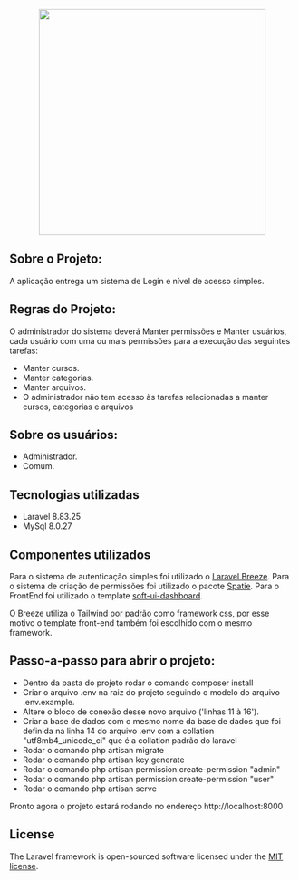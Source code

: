 <p align="center"><a href="https://laravel.com" target="_blank"><img src="https://raw.githubusercontent.com/laravel/art/master/logo-lockup/5%20SVG/2%20CMYK/1%20Full%20Color/laravel-logolockup-cmyk-red.svg" width="400"></a></p>


## Sobre o Projeto:

A aplicação entrega um sistema de Login e nível de acesso simples.


## Regras do Projeto:

O administrador do sistema deverá Manter permissões e Manter usuários, cada usuário com uma ou mais permissões para a execução das seguintes tarefas:

- Manter cursos.
- Manter categorias.
- Manter arquivos.
- O administrador não tem acesso às tarefas relacionadas a manter cursos, categorias e arquivos


## Sobre os usuários:

- Administrador.
- Comum.


## Tecnologias utilizadas

- Laravel 8.83.25
- MySql 8.0.27


## Componentes utilizados

Para o sistema de autenticação simples foi utilizado o [Laravel Breeze](https://laravel.com/docs/9.x/starter-kits#laravel-breeze).
Para o sistema de criação de permissões foi utilizado o pacote [Spatie](https://spatie.be/docs/laravel-permission/v5/introduction).
Para o FrontEnd foi utilizado o template [soft-ui-dashboard](https://www.creative-tim.com/product/soft-ui-dashboard-tailwind).

O Breeze utiliza o Tailwind por padrão como framework css, por esse motivo o template front-end também foi escolhido com o mesmo framework.


## Passo-a-passo para abrir o projeto:

- Dentro da pasta do projeto rodar o comando composer install
- Criar o arquivo .env na raiz do projeto seguindo o modelo do arquivo .env.example.
- Altere o bloco de conexão desse novo arquivo ('linhas 11 à 16').
- Criar a base de dados com o mesmo nome da base de dados que foi definida na linha 14 do arquivo .env com a collation "utf8mb4_unicode_ci" que é a collation padrão do laravel
- Rodar o comando php artisan migrate
- Rodar o comando php artisan key:generate
- Rodar o comando php artisan permission:create-permission "admin"
- Rodar o comando php artisan permission:create-permission "user"
- Rodar o comando php artisan serve

Pronto agora o projeto estará rodando no endereço http://localhost:8000



## License

The Laravel framework is open-sourced software licensed under the [MIT license](https://opensource.org/licenses/MIT).
